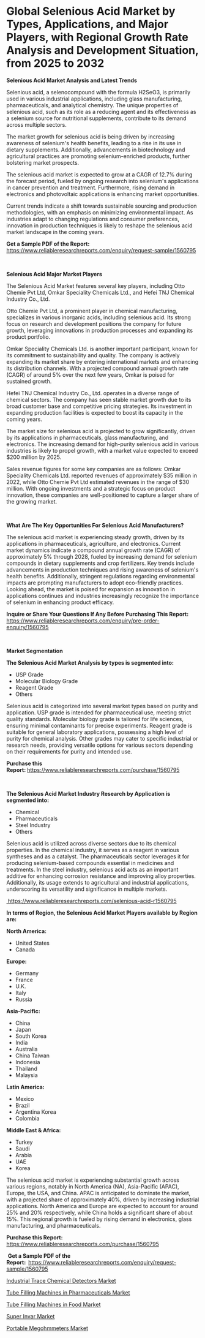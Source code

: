 <p><h1>Global Selenious Acid Market by Types, Applications, and Major Players, with Regional Growth Rate Analysis and Development Situation, from 2025 to 2032</h1></p><p><strong>Selenious Acid Market Analysis and Latest Trends</strong></p>
<p><p>Selenious acid, a selenocompound with the formula H2SeO3, is primarily used in various industrial applications, including glass manufacturing, pharmaceuticals, and analytical chemistry. The unique properties of selenious acid, such as its role as a reducing agent and its effectiveness as a selenium source for nutritional supplements, contribute to its demand across multiple sectors. </p><p>The market growth for selenious acid is being driven by increasing awareness of selenium's health benefits, leading to a rise in its use in dietary supplements. Additionally, advancements in biotechnology and agricultural practices are promoting selenium-enriched products, further bolstering market prospects. </p><p>The selenious acid market is expected to grow at a CAGR of 12.7% during the forecast period, fueled by ongoing research into selenium's applications in cancer prevention and treatment. Furthermore, rising demand in electronics and photovoltaic applications is enhancing market opportunities. </p><p>Current trends indicate a shift towards sustainable sourcing and production methodologies, with an emphasis on minimizing environmental impact. As industries adapt to changing regulations and consumer preferences, innovation in production techniques is likely to reshape the selenious acid market landscape in the coming years.</p></p>
<p><strong>Get a Sample PDF of the Report:&nbsp;</strong> <a href="https://www.reliableresearchreports.com/enquiry/request-sample/1560795?utm_campaign=2665&utm_medium=2&utm_source=Github&utm_content=ia&utm_term=31032025&utm_id=selenious-acid">https://www.reliableresearchreports.com/enquiry/request-sample/1560795</a></p>
<p>&nbsp;</p>
<p><strong>Selenious Acid Major Market Players</strong></p>
<p><p>The Selenious Acid Market features several key players, including Otto Chemie Pvt Ltd, Omkar Speciality Chemicals Ltd., and Hefei TNJ Chemical Industry Co., Ltd. </p><p>Otto Chemie Pvt Ltd, a prominent player in chemical manufacturing, specializes in various inorganic acids, including selenious acid. Its strong focus on research and development positions the company for future growth, leveraging innovations in production processes and expanding its product portfolio. </p><p>Omkar Speciality Chemicals Ltd. is another important participant, known for its commitment to sustainability and quality. The company is actively expanding its market share by entering international markets and enhancing its distribution channels. With a projected compound annual growth rate (CAGR) of around 5% over the next few years, Omkar is poised for sustained growth.</p><p>Hefei TNJ Chemical Industry Co., Ltd. operates in a diverse range of chemical sectors. The company has seen stable market growth due to its broad customer base and competitive pricing strategies. Its investment in expanding production facilities is expected to boost its capacity in the coming years.</p><p>The market size for selenious acid is projected to grow significantly, driven by its applications in pharmaceuticals, glass manufacturing, and electronics. The increasing demand for high-purity selenious acid in various industries is likely to propel growth, with a market value expected to exceed $200 million by 2025.</p><p>Sales revenue figures for some key companies are as follows: Omkar Speciality Chemicals Ltd. reported revenues of approximately $35 million in 2022, while Otto Chemie Pvt Ltd estimated revenues in the range of $30 million. With ongoing investments and a strategic focus on product innovation, these companies are well-positioned to capture a larger share of the growing market.</p></p>
<p>&nbsp;</p>
<p><strong>What Are The Key Opportunities For Selenious Acid Manufacturers?</strong></p>
<p><p>The selenious acid market is experiencing steady growth, driven by its applications in pharmaceuticals, agriculture, and electronics. Current market dynamics indicate a compound annual growth rate (CAGR) of approximately 5% through 2028, fueled by increasing demand for selenium compounds in dietary supplements and crop fertilizers. Key trends include advancements in production techniques and rising awareness of selenium's health benefits. Additionally, stringent regulations regarding environmental impacts are prompting manufacturers to adopt eco-friendly practices. Looking ahead, the market is poised for expansion as innovation in applications continues and industries increasingly recognize the importance of selenium in enhancing product efficacy.</p></p>
<p><strong>Inquire or Share Your Questions If Any Before Purchasing This Report:</strong> <a href="https://www.reliableresearchreports.com/enquiry/pre-order-enquiry/1560795?utm_campaign=2665&utm_medium=2&utm_source=Github&utm_content=ia&utm_term=31032025&utm_id=selenious-acid">https://www.reliableresearchreports.com/enquiry/pre-order-enquiry/1560795</a></p>
<p>&nbsp;</p>
<p><strong>Market Segmentation</strong></p>
<p><strong>The Selenious Acid Market Analysis by types is segmented into:</strong></p>
<p><ul><li>USP Grade</li><li>Molecular Biology Grade</li><li>Reagent Grade</li><li>Others</li></ul></p>
<p><p>Selenious acid is categorized into several market types based on purity and application. USP grade is intended for pharmaceutical use, meeting strict quality standards. Molecular biology grade is tailored for life sciences, ensuring minimal contaminants for precise experiments. Reagent grade is suitable for general laboratory applications, possessing a high level of purity for chemical analysis. Other grades may cater to specific industrial or research needs, providing versatile options for various sectors depending on their requirements for purity and intended use.</p></p>
<p><strong>Purchase this Report:&nbsp;</strong><a href="https://www.reliableresearchreports.com/purchase/1560795?utm_campaign=2665&utm_medium=2&utm_source=Github&utm_content=ia&utm_term=31032025&utm_id=selenious-acid">https://www.reliableresearchreports.com/purchase/1560795</a></p>
<p>&nbsp;</p>
<p><strong>The Selenious Acid Market Industry Research by Application is segmented into:</strong></p>
<p><ul><li>Chemical</li><li>Pharmaceuticals</li><li>Steel Industry</li><li>Others</li></ul></p>
<p><p>Selenious acid is utilized across diverse sectors due to its chemical properties. In the chemical industry, it serves as a reagent in various syntheses and as a catalyst. The pharmaceuticals sector leverages it for producing selenium-based compounds essential in medicines and treatments. In the steel industry, selenious acid acts as an important additive for enhancing corrosion resistance and improving alloy properties. Additionally, its usage extends to agricultural and industrial applications, underscoring its versatility and significance in multiple markets.</p></p>
<p><a href="https://www.reliableresearchreports.com/selenious-acid-r1560795?utm_campaign=2665&utm_medium=2&utm_source=Github&utm_content=ia&utm_term=31032025&utm_id=selenious-acid">&nbsp;https://www.reliableresearchreports.com/selenious-acid-r1560795</a></p>
<p><strong>In terms of Region, the Selenious Acid Market Players available by Region are:</strong></p>
<p>
    <p> <strong> North America: </strong>
        <ul>
            <li>United States</li>
            <li>Canada</li>
        </ul>
        </p> 
    <p> <strong> Europe: </strong>
        <ul>
            <li>Germany</li>
            <li>France</li>
            <li>U.K.</li>
            <li>Italy</li>
            <li>Russia</li>
        </ul>
        </p> 
    <p> <strong> Asia-Pacific: </strong>
        <ul>
            <li>China</li>
            <li>Japan</li>
            <li>South Korea</li>
            <li>India</li>
            <li>Australia</li>
            <li>China Taiwan</li>
            <li>Indonesia</li>
            <li>Thailand</li>
            <li>Malaysia</li>
        </ul>
        </p> 
    <p> <strong> Latin America: </strong>
        <ul>
            <li>Mexico</li>
            <li>Brazil</li>
            <li>Argentina Korea</li>
            <li>Colombia</li>
        </ul>
        </p> 
    <p> <strong> Middle East & Africa: </strong>
        <ul>
            <li>Turkey</li>
            <li>Saudi</li>
            <li>Arabia</li>
            <li>UAE</li>
            <li>Korea</li>
        </ul>
    </p>
    </p>
<p><p>The selenious acid market is experiencing substantial growth across various regions, notably in North America (NA), Asia-Pacific (APAC), Europe, the USA, and China. APAC is anticipated to dominate the market, with a projected share of approximately 40%, driven by increasing industrial applications. North America and Europe are expected to account for around 25% and 20% respectively, while China holds a significant share of about 15%. This regional growth is fueled by rising demand in electronics, glass manufacturing, and pharmaceuticals.</p></p>
<p><strong>Purchase this Report: </strong><a href="https://www.reliableresearchreports.com/purchase/1560795?utm_campaign=2665&utm_medium=2&utm_source=Github&utm_content=ia&utm_term=31032025&utm_id=selenious-acid">https://www.reliableresearchreports.com/purchase/1560795</a></p>
<p>&nbsp;<strong>Get a Sample PDF of the Report:&nbsp;&nbsp;</strong><a href="https://www.reliableresearchreports.com/enquiry/request-sample/1560795?utm_campaign=2665&utm_medium=2&utm_source=Github&utm_content=ia&utm_term=31032025&utm_id=selenious-acid">https://www.reliableresearchreports.com/enquiry/request-sample/1560795</a></p>
<p><strong></strong></p>
<p><p><a href="https://www.linkedin.com/pulse/industrial-trace-chemical-detectors-market-forecast-highlights-jmine?utm_campaign=2665&utm_medium=2&utm_source=Github&utm_content=ia&utm_term=31032025&utm_id=selenious-acid">Industrial Trace Chemical Detectors Market</a></p><p><a href="https://www.linkedin.com/pulse/examining-tube-filling-machines-pharmaceuticals-market-analyzing-6fo9e?utm_campaign=2665&utm_medium=2&utm_source=Github&utm_content=ia&utm_term=31032025&utm_id=selenious-acid">Tube Filling Machines in Pharmaceuticals Market</a></p><p><a href="https://www.linkedin.com/pulse/rising-tube-filling-machines-food-market-key-drivers-mzgxe?utm_campaign=2665&utm_medium=2&utm_source=Github&utm_content=ia&utm_term=31032025&utm_id=selenious-acid">Tube Filling Machines in Food Market</a></p><p><a href="https://github.com/dolorespeddico90/Market-Research-Report-List-1/blob/main/super-invar-market.md?utm_campaign=2665&utm_medium=2&utm_source=Github&utm_content=ia&utm_term=31032025&utm_id=selenious-acid">Super Invar Market</a></p><p><a href="https://www.linkedin.com/pulse/portable-megohmmeters-market-trend-analysis-suggests-significant-wjade?utm_campaign=2665&utm_medium=2&utm_source=Github&utm_content=ia&utm_term=31032025&utm_id=selenious-acid">Portable Megohmmeters Market</a></p></p>